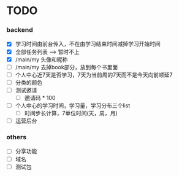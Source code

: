 # TODO

### backend
- [X] 学习时间由前台传入，不在由学习结束时间减掉学习开始时间
- [X] 全部任务列表  -->  暂时不上
- [X] /main/my 头像和昵称
- [ ] /main/my 去掉book部分，放到每个书里面
- [ ] 个人中心近7天是否学习，7天为当前周的7天而不是今天向前顺延7
- [ ] 分类的颜色
- [ ] 测试邀请
    - [ ] 邀请码 * 100
- [ ] 个人中心的学习时间，学习量，学习分布三个list
    - [ ] 时间步长计算，7单位时间(天，周，月)
- [ ] 运营后台

### others
 - [ ] 分享功能
 - [ ] 域名
 - [ ] 测试包